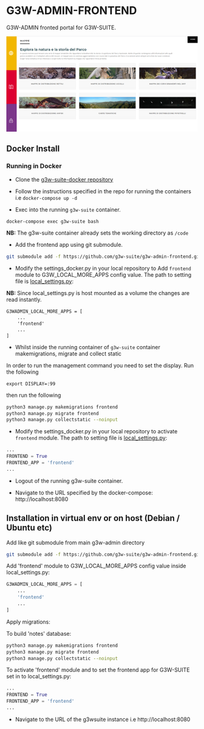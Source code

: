 # G3W-ADMIN-FRONTEND

G3W-ADMIN fronted portal for G3W-SUITE.

![Portal GUI](frontend.png)

## Docker Install

### Running in Docker 

* Clone the [g3w-suite-docker repository](https://github.com/g3w-suite/g3w-suite-docker)

* Follow the instructions specified in the repo for running the containers i.e `docker-compose up -d` 

* Exec into the running `g3w-suite` container. 

```
docker-compose exec g3w-suite bash
```


**NB:** The g3w-suite container already sets the working directory as `/code`


* Add the frontend app using  git submodule.

```bash
git submodule add -f https://github.com/g3w-suite/g3w-admin-frontend.git  g3w-admin/frontend

```

* Modify the settings_docker.py in your local repository to Add `frontend` module to G3W_LOCAL_MORE_APPS config value. The path to setting file is [local_settings.py](https://github.com/g3w-suite/g3w-suite-docker/blob/dev/config/g3w-suite/settings_docker.py):

**NB:** Since local_settings.py is host mounted as a volume the changes are read instantly.

```
G3WADMIN_LOCAL_MORE_APPS = [
    ...
    'frontend'
    ...
]
```

* Whilst inside the running container of  `g3w-suite` container makemigrations, migrate and collect static

In order to run the management command you need to set the display. Run the following

```
export DISPLAY=:99
```
then run the following

```bash
python3 manage.py makemigrations frontend
python3 manage.py migrate frontend
python3 manage.py collectstatic --noinput
```


* Modify the settings_docker.py in your local repository to activate `frontend` module. The path to setting file is [local_settings.py](https://github.com/g3w-suite/g3w-suite-docker/blob/dev/config/g3w-suite/settings_docker.py):

```python
...
FRONTEND = True
FRONTEND_APP = 'frontend'
...
```

* Logout of the running g3w-suite container. 

* Navigate to the URL specified by the docker-compose: 
http://localhost:8080

## Installation in virtual env or on host (Debian / Ubuntu etc)

Add like git submodule from main g3w-admin directory

```bash
git submodule add -f https://github.com/g3w-suite/g3w-admin-frontend.git  g3w-admin/frontend
```

Add 'frontend' module to G3W_LOCAL_MORE_APPS config value inside local_settings.py:

```python
G3WADMIN_LOCAL_MORE_APPS = [
    ...
    'frontend'
    ...
]
```

Apply migrations:

To build 'notes' database:

```bash
python3 manage.py makemigrations frontend
python3 manage.py migrate frontend
python3 manage.py collectstatic --noinput
```

To activate 'frontend' module and to set the frontend app for G3W-SUITE set in to local_settings.py:

```python
...
FRONTEND = True
FRONTEND_APP = 'frontend'
...
```

* Navigate to the URL of the g3wsuite instance i.e 
http://localhost:8080
